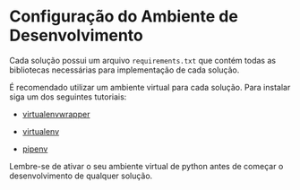 # Configuração do Ambiente de Desenvolvimento

Cada solução possui um arquivo `requirements.txt` que contém todas as bibliotecas necessárias
para implementação de cada solução.

É recomendado utilizar um ambiente virtual para cada solução. Para instalar siga um dos seguintes tutoriais:

* [virtualenvwrapper](http://virtualenvwrapper.readthedocs.io/en/latest/install.html)

* [virtualenv](https://virtualenv.pypa.io/en/stable/installation/)

* [pipenv](http://docs.python-guide.org/en/latest/dev/virtualenvs/)

Lembre-se de ativar o seu ambiente virtual de python antes de começar o desenvolvimento de qualquer solução.   
